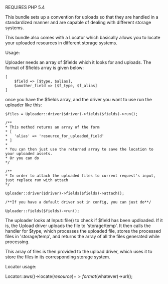 REQUIRES PHP 5.4

This bundle sets up a convention for uploads so that they are handled in a standardized manner
and are capable of dealing with different storage systems.

This bundle also comes with a Locator which basically allows you to locate your uploaded resources in different
storage systems.

Usage:

Uploader needs an array of $fields which it looks for and uploads.
The format of $fields array is given below:

	[
		$field => [$type, $alias],
		$another_field => [$f_type, $f_alias]
	]

once you have the $fields array, and the driver you want to use run the uploader like this:

	$files = Uploader::driver($driver)->fields($fields)->run();

	/**
	* This method returns an array of the form
	* [
	*	'alias' => 'resource_for_uploaded_field'
	* ]
	* 
	* You can then just use the returned array to save the location to your uploaded assets.
	* Or you can do
	*/

	/**
	* In order to attach the uploaded files to current request's input, just replace run with attach
	*/

	Uploader::driver($driver)->fields($fields)->attach();

	/**If you have a default driver set in config, you can just do**/

	Uploader::fields($fields)->run();


The uploader looks at Input::file() to check if $field has been updloaded. If it is, the Upload driver
uploads the file to 'storage/temp'. It then calls the handler for $type, which processes the uploaded file, 
stores the processed files in 'storage/temp', and returns the array of all the files generated while processing.

This array of files is then provided to the upload driver, which uses it to store the files in its corresponding
storage system.

Locator usage:

Locator::aws()->locate($resource)->format($whatever)->url();